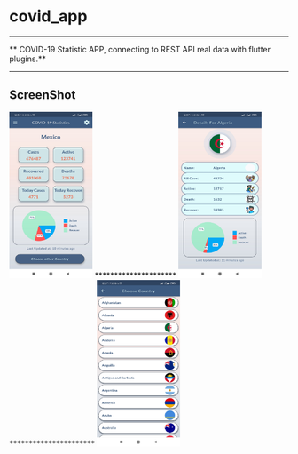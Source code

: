 # covid_app
***********************************************************************************
** COVID-19 Statistic APP, connecting to REST API real data with flutter plugins.**
***********************************************************************************

## ScreenShot

<img width=150 height=300 alt="HomeScreen Widget" src="./HomeScreen.jpg">
*********************
<img width=150 height=300 alt="HomeScreen Widget" src="./DetailsCountry.jpg">
**********************
<img width=150 height=300 alt="HomeScreen Widget" src="./Listview.jpg">
